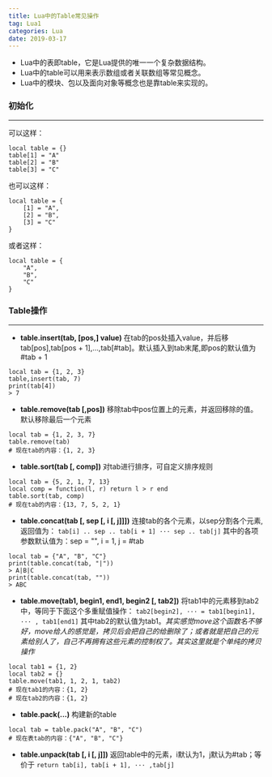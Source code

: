 ```yaml
---
title: Lua中的Table常见操作
tag: Lua1
categories: Lua
date: 2019-03-17
---
```


* Lua中的表即table，它是Lua提供的唯一一个复杂数据结构。
* Lua中的table可以用来表示数组或者关联数组等常见概念。
* Lua中的模块、包以及面向对象等概念也是靠table来实现的。

### 初始化
---
可以这样：
```
local table = {}
table[1] = "A"
table[2] = "B"
table[3] = "C"
```
也可以这样：
```
local table = {
    [1] = "A",
    [2] = "B",
    [3] = "C"
}
```
或者这样：
```
local table = {
    "A",
    "B",
    "C"
}
```

### Table操作
---

* **table.insert(tab, [pos,] value)**
在tab的pos处插入value，并后移tab[pos],tab[pos + 1],...,tab[#tab]。默认插入到tab末尾,即pos的默认值为#tab + 1
```
local tab = {1, 2, 3}
table,insert(tab, 7)
print(tab[4])
> 7
```

* **table.remove(tab [,pos])**
移除tab中pos位置上的元素，并返回移除的值。默认移除最后一个元素
```
local tab = {1, 2, 3, 7}
table.remove(tab)
# 现在tab的内容：{1, 2, 3} 
```

* **table.sort(tab [, comp])**
对tab进行排序，可自定义排序规则
```
local tab = {5, 2, 1, 7, 13}
local comp = function(l, r) return l > r end
table.sort(tab, comp)
# 现在tab的内容：{13, 7, 5, 2, 1}
```

* **table.concat(tab [, sep [, i [, j]]])**
连接tab的各个元素，以sep分割各个元素,返回值为：
`tab[i] .. sep .. tab[i + 1] ··· sep .. tab[j]`
其中的各项参数默认值为：sep = "", i = 1, j = #tab
```
local tab = {"A", "B", "C"}
print(table.concat(tab, "|"))
> A|B|C
print(table.concat(tab, ""))
> ABC
```

* **table.move(tab1, begin1, end1, begin2 [, tab2])**
将tab1中的元素移到tab2中，等同于下面这个多重赋值操作：
`tab2[begin2], ··· = tab1[begin1], ··· , tab1[end1]`
其中tab2的默认值为tab1。*其实感觉move这个函数名不够好，move给人的感觉是，拷贝后会把自己的给删除了；或者就是把自己的元素给别人了，自己不再拥有这些元素的控制权了。其实这里就是个单纯的拷贝操作*
```
local tab1 = {1, 2}
local tab2 = {}
table.move(tab1, 1, 2, 1, tab2)
# 现在tab1的内容：{1, 2}
# 现在tab2的内容：{1, 2}
```

* **table.pack(...)**
构建新的table
```
local tab = table.pack("A", "B", "C")
# 现在表tab的内容：{"A", "B", "C"}
```

* **table.unpack(tab [, i [, j]])**
返回table中的元素，i默认为1，j默认为#tab；等价于
`return tab[i], tab[i + 1], ··· ,tab[j]`
